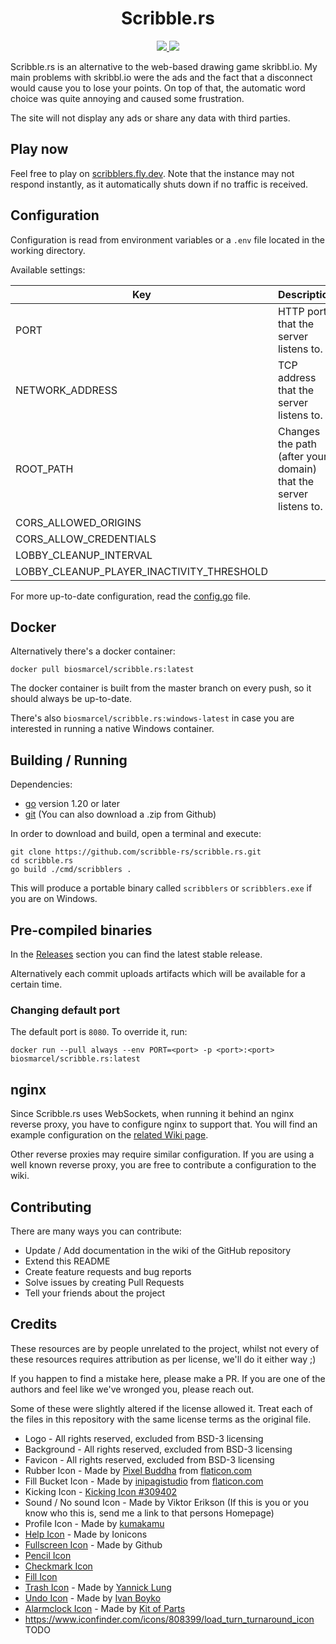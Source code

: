 <h1 align="center">Scribble.rs</h1>

<p align="center">
  <a href="https://github.com/scribble-rs/scribble.rs/actions/workflows/test-and-build.yml">
    <img src="https://github.com/scribble-rs/scribble.rs/workflows/Build/badge.svg">
  </a>
  <a href="https://codecov.io/gh/scribble-rs/scribble.rs">
    <img src="https://codecov.io/gh/scribble-rs/scribble.rs/branch/master/graph/badge.svg">
  </a>
</p>

Scribble.rs is an alternative to the web-based drawing game skribbl.io. My main
problems with skribbl.io were the ads and the fact that a disconnect would
cause you to lose your points. On top of that, the automatic word choice was
quite annoying and caused some frustration.

The site will not display any ads or share any data with third parties.

## Play now

Feel free to play on [scribblers.fly.dev](https://scribblers.fly.dev). Note
that the instance may not respond instantly, as it automatically shuts down
if no traffic is received.

## Configuration

Configuration is read from environment variables or a `.env` file located in
the working directory.

Available settings:

| Key                                       | Description                                                      | Default | Required |
| ----------------------------------------- | ---------------------------------------------------------------- | ------- | -------- |
| PORT                                      | HTTP port that the server listens to.                            | 8080    | True     |
| NETWORK_ADDRESS                           | TCP address that the server listens to.                          |         | False    |
| ROOT_PATH                                 | Changes the path (after your domain) that the server listens to. |         | False    |
| CORS_ALLOWED_ORIGINS                      |                                                                  | *       | False    |
| CORS_ALLOW_CREDENTIALS                    |                                                                  |         | False    |
| LOBBY_CLEANUP_INTERVAL                    |                                                                  | 90s     | False    |
| LOBBY_CLEANUP_PLAYER_INACTIVITY_THRESHOLD |                                                                  | 75s     | False    |

For more up-to-date configuration, read the
[config.go](/internal/config/config.go) file.

## Docker

Alternatively there's a docker container:

```shell
docker pull biosmarcel/scribble.rs:latest
```

The docker container is built from the master branch on every push, so it
should always be up-to-date.

There's also `biosmarcel/scribble.rs:windows-latest` in case you are interested
in running a native Windows container.

## Building / Running

Dependencies:
  * [go](https://go.dev/doc/install) version 1.20 or later
  * [git](https://git-scm.com/) (You can also download a .zip from Github)

In order to download and build, open a terminal and execute:

```shell
git clone https://github.com/scribble-rs/scribble.rs.git
cd scribble.rs
go build ./cmd/scribblers .
```

This will produce a portable binary called `scribblers` or `scribblers.exe` if
you are on Windows.

## Pre-compiled binaries

In the [Releases](https://github.com/scribble-rs/scribble.rs/releases) section
you can find the latest stable release.

Alternatively each commit uploads artifacts which will be available for a
certain time.

### Changing default port

The default port is `8080`. To override it, run:

```shell
docker run --pull always --env PORT=<port> -p <port>:<port> biosmarcel/scribble.rs:latest
```

## nginx 

Since Scribble.rs uses WebSockets, when running it behind an nginx reverse
proxy, you have to configure nginx to support that. You will find an example
configuration on the [related Wiki page](https://github.com/scribble-rs/scribble.rs/wiki/reverse-proxy-(nginx)).

Other reverse proxies may require similar configuration. If you are using a
well known reverse proxy, you are free to contribute a configuration to the
wiki.

## Contributing

There are many ways you can contribute:

* Update / Add documentation in the wiki of the GitHub repository
* Extend this README
* Create feature requests and bug reports
* Solve issues by creating Pull Requests
* Tell your friends about the project

## Credits

These resources are by people unrelated to the project, whilst not every of
these resources requires attribution as per license, we'll do it either way ;)

If you happen to find a mistake here, please make a PR. If you are one of the
authors and feel like we've wronged you, please reach out.

Some of these were slightly altered if the license allowed it.
Treat each of the files in this repository with the same license terms as the
original file.

* Logo - All rights reserved, excluded from BSD-3 licensing
* Background - All rights reserved, excluded from BSD-3 licensing
* Favicon - All rights reserved, excluded from BSD-3 licensing
* Rubber Icon - Made by [Pixel Buddha](https://www.flaticon.com/authors/pixel-buddha) from [flaticon.com](https://flaticon.com)
* Fill Bucket Icon - Made by [inipagistudio](https://www.flaticon.com/authors/inipagistudio) from [flaticon.com](https://flaticon.com)
* Kicking Icon - [Kicking Icon #309402](https://icon-library.net/icon/kicking-icon-4.html)
* Sound / No sound Icon - Made by Viktor Erikson (If this is you or you know who this is, send me a link to that persons Homepage)
* Profile Icon - Made by [kumakamu](https://www.iconfinder.com/kumakamu)
* [Help Icon](https://www.iconfinder.com/icons/211675/help_icon) - Made by Ionicons
* [Fullscreen Icon](https://www.iconfinder.com/icons/298714/screen_full_icon) - Made by Github
* [Pencil Icon](https://github.com/twitter/twemoji/blob/8e58ae4/svg/270f.svg)
* [Checkmark Icon](https://commons.wikimedia.org/wiki/File:Green_check_icon_with_gradient.svg)
* [Fill Icon](https://commons.wikimedia.org/wiki/File:Circle-icons-paintcan.svg)
* [Trash Icon](https://www.iconfinder.com/icons/315225/trash_can_icon) - Made by [Yannick Lung](https://yannicklung.com)
* [Undo Icon](https://www.iconfinder.com/icons/308948/arrow_undo_icon) - Made by [Ivan Boyko](https://www.iconfinder.com/visualpharm)
* [Alarmclock Icon](https://www.iconfinder.com/icons/4280508/alarm_outlined_alert_clock_icon) - Made by [Kit of Parts](https://www.iconfinder.com/kitofparts)
* https://www.iconfinder.com/icons/808399/load_turn_turnaround_icon TODO